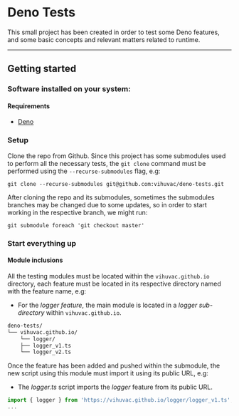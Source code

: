 Deno Tests
==========

This small project has been created in order to test some Deno features, and some basic concepts and relevant matters related to runtime.

---

## Getting started

### Software installed on your system:

#### Requirements

- [Deno](https://deno.land/ "Deno's Official Website")

### Setup

Clone the repo from Github. Since this project has some submodules used to perform all the necessary tests, the `git clone` command must be performed using the `--recurse-submodules` flag, e.g:

```shell
git clone --recurse-submodules git@github.com:vihuvac/deno-tests.git
```

After cloning the repo and its submodules, sometimes the submodules branches may be changed due to some updates, so in order to start working in the respective branch, we might run:

```shell
git submodule foreach 'git checkout master'
```

### Start everything up

#### Module inclusions

All the testing modules must be located within the `vihuvac.github.io` directory, each feature must be located in its respective directory named with the feature name, e.g:

* For the _logger feature_, the main module is located in a _logger sub-directory_ within `vihuvac.github.io`.

```markdown
deno-tests/
└── vihuvac.github.io/
    └── logger/
    ├── logger_v1.ts
    └── logger_v2.ts
```

Once the feature has been added and pushed within the submodule, the new script using this module must import it using its public URL, e.g:

* The _logger.ts_ script imports the _logger_ feature from its public URL.

```typescript
import { logger } from 'https://vihuvac.github.io/logger/logger_v1.ts';
...
```
